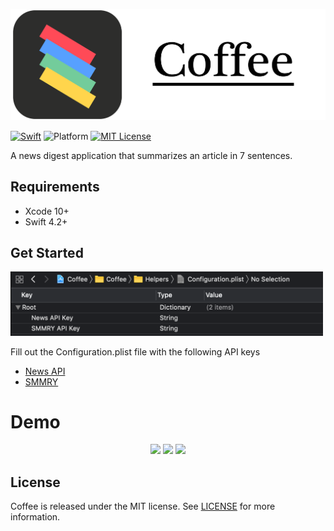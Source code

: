 <p align="center">
  <img src = "/Demo/Display.png">
</p>

[![Swift](https://img.shields.io/badge/Swift-4.2%2B-orange.svg)](https://swift.org)
![Platform](https://img.shields.io/badge/platform-iOS-333333.svg)
[![MIT License](https://img.shields.io/badge/license-MIT-blue.svg)](https://opensource.org/licenses/MIT)


A news digest application that summarizes an article in 7 sentences. 


## Requirements
- Xcode 10+
- Swift 4.2+

## Get Started
<p align="left">
 <img src = "/Demo/config.png" width = "500"> 
</p>
Fill out the Configuration.plist file with the following API keys

- [News API](https://newsapi.org) 
- [SMMRY](https://smmry.com/api)

# Demo
<p align="center">
 <img src = "/Demo/Demo.gif" height = "550"> <img src = "/Demo/Demo2.gif" height = "550"> <img src = "/Demo/StretchHeaders.gif" height = "550"> 
</p>

## License
Coffee is released under the MIT license. See [LICENSE](https://github.com/LemaMichael/Coffee/blob/master/LICENSE) for more information.
